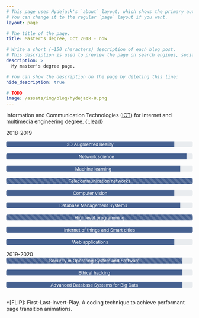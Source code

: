 ```yaml
---
# This page uses Hydejack's `about` layout, which shows the primary author's picture and about text at the top.
# You can change it to the regular `page` layout if you want.
layout: page

# The title of the page.
title: Master's degree, Oct 2018 - now

# Write a short (~150 characters) description of each blog post.
# This description is used to preview the page on search engines, social media, etc.
description: >
  My master's degree page.

# You can show the description on the page by deleting this line:
hide_description: true

# TODO
image: /assets/img/blog/hydejack-8.png
---
```

<style>
<!-- copied from bootstrap -->
@-webkit-keyframes progress-bar-stripes{from{background-position:1rem 0}to{background-position:0 0}}@keyframes progress-bar-stripes{from{background-position:1rem 0}to{background-position:0 0}}.progress{display:-ms-flexbox;display:flex;height:1rem;overflow:hidden;font-size:.75rem;background-color:#e9ecef;border-radius:.25rem}.progress-bar{display:-ms-flexbox;display:flex;-ms-flex-direction:column;flex-direction:column;-ms-flex-pack:center;justify-content:center;color:#fff;text-align:center;white-space:nowrap;background-color:#007bff;transition:width .6s ease}@media (prefers-reduced-motion:reduce){.progress-bar{transition:none}}.progress-bar-striped{background-image:linear-gradient(45deg,rgba(255,255,255,.15) 25%,transparent 25%,transparent 50%,rgba(255,255,255,.15) 50%,rgba(255,255,255,.15) 75%,transparent 75%,transparent);background-size:1rem 1rem}.progress-bar-animated{-webkit-animation:progress-bar-stripes 1s linear infinite;animation:progress-bar-stripes 1s linear infinite}@media (prefers-reduced-motion:reduce){.progress-bar-animated{-webkit-animation:none;animation:none}}

.bg-success {
  background-color: rgb(70,97,144);
}
</style>

Information and Communication Technologies ([ICT]) for internet and multimedia engineering degree.
{:.lead}

[ICT]: https://www.unipd.it/en/ict-internet-multimedia

2018-2019
<div class="progress">
  <div class="progress-bar bg-success" role="progressbar" style="width: calc(27/30*100%);" aria-valuenow="25" aria-valuemin="0" aria-valuemax="100">3D Augmented Reality</div>
</div> <br/>
<div class="progress">
  <div class="progress-bar bg-success" role="progressbar" style="width: calc(29/30*100%);" aria-valuenow="25" aria-valuemin="0" aria-valuemax="100">Network science</div>
</div> <br/>
<div class="progress">
  <div class="progress-bar bg-success" role="progressbar" style="width: calc(28/30*100%);" aria-valuenow="25" aria-valuemin="0" aria-valuemax="100">Machine learning</div>
</div> <br/>
<div class="progress">
  <div class="progress-bar progress-bar-striped bg-success" role="progressbar" style="width: calc(30/30*100%);" aria-valuenow="25" aria-valuemin="0" aria-valuemax="100">Telecommunication networks</div>
</div> <br/>
<div class="progress">
  <div class="progress-bar bg-success" role="progressbar" style="width: calc(27/30*100%);" aria-valuenow="25" aria-valuemin="0" aria-valuemax="100">Computer vision</div>
</div> <br/>
<div class="progress">
  <div class="progress-bar bg-success" role="progressbar" style="width: calc(28/30*100%);" aria-valuenow="25" aria-valuemin="0" aria-valuemax="100">Database Management Systems</div>
</div> <br/>
<div class="progress">
  <div class="progress-bar progress-bar-striped bg-success" role="progressbar" style="width: calc(30/30*100%);" aria-valuenow="25" aria-valuemin="0" aria-valuemax="100">High level programming</div>
</div> <br/>
<div class="progress">
  <div class="progress-bar bg-success" role="progressbar" style="width: calc(30/30*100%);" aria-valuenow="25" aria-valuemin="0" aria-valuemax="100">Internet of things and Smart cities</div>
</div> <br/>
<div class="progress">
  <div class="progress-bar bg-success" role="progressbar" style="width: calc(27/30*100%);" aria-valuenow="25" aria-valuemin="0" aria-valuemax="100">Web applications</div>
</div> <br/>
2019-2020
<div class="progress">
  <div class="progress-bar progress-bar-striped bg-success" role="progressbar" style="width: calc(28.33/30*100%);" aria-valuenow="25" aria-valuemin="0" aria-valuemax="100">Security in Operating System and Software</div>
</div> <br/>
<div class="progress">
  <div class="progress-bar bg-success" role="progressbar" style="width: calc(28.33/30*100%);" aria-valuenow="25" aria-valuemin="0" aria-valuemax="100">Ethical hacking</div>
</div> <br/>
<div class="progress">
  <div class="progress-bar bg-success" role="progressbar" style="width: calc(28.33/30*100%);" aria-valuenow="25" aria-valuemin="0" aria-valuemax="100">Advanced Database Systems for Big Data</div>
</div> <br/>
<!-- This website includes my student career, portfolio and contacts.
{:.lead} -->

<!-- > I am a young information technology engineer born in year 0x7cc. I am attending a master's degree in "[ICT] for internet and multimedia" at the University of Padova, Italy. I find it cool to learn new things everyday.
{:.lead} -->

[ICT]: https://www.unipd.it/en/ict-internet-multimedia

*[FLIP]: First-Last-Invert-Play. A coding technique to achieve performant page transition animations.
